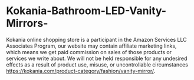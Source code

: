 # Kokania-Bathroom-LED-Vanity-Mirrors-
Kokania online shopping store is a participant in the Amazon Services LLC Associates Program, our website may contain affiliate marketing links, which means we get paid commission on sales of those products or services we write about. We will not be held responsible for any undesired effects as a result of product use, misuse, or uncontrollable circumstances https://kokania.com/product-category/fashion/vanity-mirror/. 
